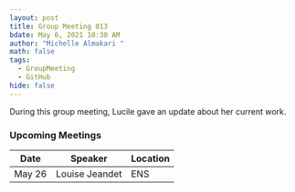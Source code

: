 ```yaml
---
layout: post
title: Group Meeting 013
bdate: May 6, 2021 10:30 AM
author: "Michelle Almakari "
math: false
tags:
  - GroupMeeting
  - GitHub
hide: false
---
```

During this group meeting, Lucile gave an update about her current work. 


### Upcoming Meetings

| Date     | Speaker           | Location |
| -------- | ----------------- | -------- |
| May    26| Louise Jeandet    | ENS      |